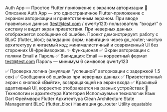 Auth App — Простое Flutter приложение с экраном авторизации
📱 Описание
Auth App — это одностраничное Flutter-приложение с экраном авторизации и приветственным экраном.
При вводе правильных данных (test@test.com / qwerty123) пользователь “входит” в систему и видит экран приветствия.
При неверных данных отображается сообщение об ошибке.
Проект демонстрирует:
работу с BLoC (flutter_bloc);
валидацию форм;
навигацию через go_router;
чистую архитектуру и читаемый код;
минималистичный и современный UI без сторонних UI-фреймворков.
✨ Функционал
✅ Экран авторизации с полями Email и Пароль
✅ Валидация:
Email — корректный формат test@test.com
Пароль — минимум 6 символов qwerty123

✅ Проверка логина (эмуляция “успешной” авторизации с задержкой 1.5 сек)
✅ Сообщения об ошибках при неверных данных
✅ Приветственный экран с кнопкой «Выйти», возвращающей на экран входа
✅ Красивый адаптивный UI, корректно отображается на разных устройствах
🧱 Технологии и архитектура
Категория	Используемые технологии
Язык	Dart
Фреймворк	Flutter
Архитектура	Clean Architecture
State Management	BLoC (flutter_bloc)
Навигация	go_router
Utility	equatable